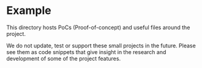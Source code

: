 # Example

This directory hosts PoCs (Proof-of-concept) and useful files around the project.

We do not update, test or support these small projects in the future.
Please see them as code snippets that give insight in the research and development of some of the project features.

